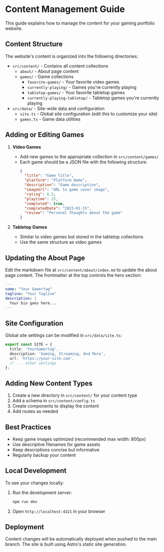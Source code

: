 # Content Management Guide

This guide explains how to manage the content for your gaming portfolio website.

## Content Structure

The website's content is organized into the following directories:

- `src/content/` - Contains all content collections
  - `about/` - About page content
  - `games/` - Game collections
    - `favorite-games/` - Your favorite video games
    - `currently-playing/` - Games you're currently playing
    - `tabletop-games/` - Your favorite tabletop games
    - `currently-playing-tabletop/` - Tabletop games you're currently playing
- `src/data/` - Site-wide data and configuration
  - `site.ts` - Global site configuration (edit this to customize your site)
  - `games.ts` - Game data utilities

## Adding or Editing Games

1. **Video Games**
   - Add new games to the appropriate collection in `src/content/games/`
   - Each game should be a JSON file with the following structure:
     ```json
     {
       "title": "Game Title",
       "platform": "Platform Name",
       "description": "Game description",
       "imageUrl": "URL to game cover image",
       "rating": 8.5,
       "playtime": 25,
       "completed": true,
       "completedDate": "2023-01-15",
       "review": "Personal thoughts about the game"
     }
     ```

2. **Tabletop Games**
   - Similar to video games but stored in the tabletop collections
   - Use the same structure as video games

## Updating the About Page

Edit the markdown file at `src/content/about/index.md` to update the about page content. The frontmatter at the top controls the hero section:

```yaml
---
name: "Your Gamertag"
tagline: "Your Tagline"
description: |
  Your bio goes here...
---
```

## Site Configuration

Global site settings can be modified in `src/data/site.ts`:

```typescript
export const SITE = {
  title: 'YourGamertag',
  description: 'Gaming, Streaming, And More',
  url: 'https://your-site.com',
  // ... other settings
};
```

## Adding New Content Types

1. Create a new directory in `src/content/` for your content type
2. Add a schema in `src/content/config.ts`
3. Create components to display the content
4. Add routes as needed

## Best Practices

- Keep game images optimized (recommended max width: 800px)
- Use descriptive filenames for game assets
- Keep descriptions concise but informative
- Regularly backup your content

## Local Development

To see your changes locally:

1. Run the development server:
   ```bash
   npm run dev
   ```
2. Open `http://localhost:4321` in your browser

## Deployment

Content changes will be automatically deployed when pushed to the main branch. The site is built using Astro's static site generation.
